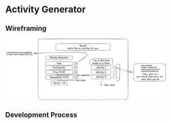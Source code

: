 # Activity Generator

## Wireframing
![website wireframe](/client/images/wireframe.png)

## Development Process
